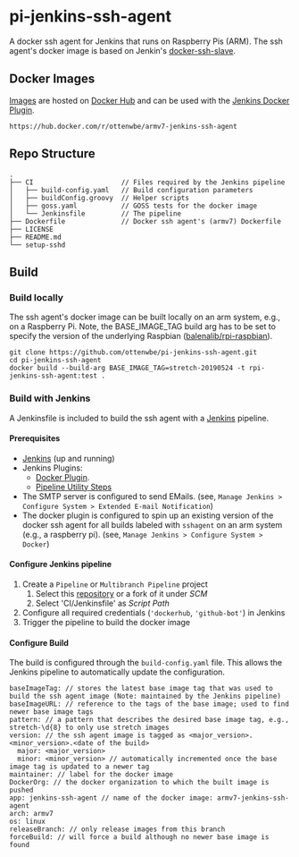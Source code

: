 # pi-jenkins-ssh-agent
A docker ssh agent for Jenkins that runs on Raspberry Pis (ARM).
The ssh agent's docker image is based on Jenkin's [docker-ssh-slave](https://github.com/jenkinsci/docker-ssh-slave).

## Docker Images

[Images](https://hub.docker.com/r/ottenwbe/armv7-jenkins-ssh-agent) are hosted on [Docker Hub](https://hub.docker.com/) and can be used with the [Jenkins Docker Plugin](https://wiki.jenkins.io/display/JENKINS/Docker+Plugin).

```
https://hub.docker.com/r/ottenwbe/armv7-jenkins-ssh-agent
```

## Repo Structure

```
.
├── CI                      // Files required by the Jenkins pipeline 
│   ├── build-config.yaml   // Build configuration parameters 
│   ├── buildConfig.groovy  // Helper scripts 
│   ├── goss.yaml           // GOSS tests for the docker image
│   └── Jenkinsfile         // The pipeline
├── Dockerfile              // Docker ssh agent's (armv7) Dockerfile
├── LICENSE
├── README.md
└── setup-sshd              
```

## Build

### Build locally

The ssh agent's docker image can be built locally on an arm system, e.g., on a Raspberry Pi.
Note, the BASE_IMAGE_TAG build arg has to be set to specify the version of the underlying Raspbian ([balenalib/rpi-raspbian](https://hub.docker.com/r/balenalib/rpi-raspbian)).

```
git clone https://github.com/ottenwbe/pi-jenkins-ssh-agent.git
cd pi-jenkins-ssh-agent
docker build --build-arg BASE_IMAGE_TAG=stretch-20190524 -t rpi-jenkins-ssh-agent:test .
```

### Build with Jenkins

A Jenkinsfile is included to build the ssh agent with a [Jenkins](https://jenkins.io/) pipeline.

#### Prerequisites

* [Jenkins](https://jenkins.io/) (up and running)
* Jenkins Plugins:
    * [Docker Plugin](https://wiki.jenkins.io/display/JENKINS/Docker+Plugin). 
    * [Pipeline Utility Steps](https://plugins.jenkins.io/pipeline-utility-steps)
* The SMTP server is configured to send EMails. (see, ```Manage Jenkins > Configure System > Extended E-mail Notification```)
* The docker plugin is configured to spin up an existing version of the docker ssh agent for all builds labeled with ```sshagent``` on an arm system (e.g., a raspberry pi). (see, ```Manage Jenkins > Configure System > Docker```)

#### Configure Jenkins pipeline

1. Create a ```Pipeline``` or ```Multibranch Pipeline``` project
    1. Select this [repository](https://github.com/ottenwbe/pi-jenkins-ssh-agent) or a fork of it under _SCM_
    1. Select 'CI/Jenkinsfile' as _Script Path_
1. Configure all required credentials (```'dockerhub```, ```'github-bot'```) in Jenkins
1. Trigger the pipeline to build the docker image

#### Configure Build

The build is configured through the ```build-config.yaml``` file. This allows the Jenkins pipeline to automatically update the configuration.

```
baseImageTag: // stores the latest base image tag that was used to build the ssh agent image (Note: maintained by the Jenkins pipeline)
baseImageURL: // reference to the tags of the base image; used to find newer base image tags
pattern: // a pattern that describes the desired base image tag, e.g., stretch-\d{8} to only use stretch images
version: // the ssh agent image is tagged as <major_version>.<minor_version>.<date of the build>
  major: <major_version>
  minor: <minor_version> // automatically incremented once the base image tag is updated to a newer tag  
maintainer: // label for the docker image
DockerOrg: // the docker organization to which the built image is pushed
app: jenkins-ssh-agent // name of the docker image: armv7-jenkins-ssh-agent
arch: armv7
os: linux
releaseBranch: // only release images from this branch
forceBuild: // will force a build although no newer base image is found
```